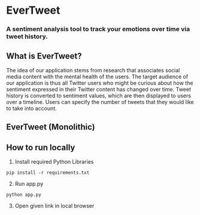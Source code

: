# EverTweet

### A sentiment analysis tool to track your emotions over time via tweet history.

## What is EverTweet?
The idea of our application stems from research that associates social media content with the mental health of the users. The target audience of our application is thus all Twitter users who might be curious about how the sentiment expressed in their Twitter content has changed over time. Tweet history is converted to sentiment values, which are then displayed to users over a timeline. Users can specify the number of tweets that they would like to take into account.

## EverTweet (Monolithic)

## How to run locally
1. Install required Python Libraries
```shell
pip install -r requirements.txt
```

2. Run app.py
```shell
python app.py
```

3. Open given link in local browser
